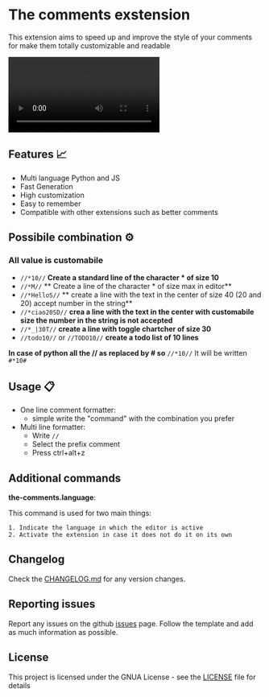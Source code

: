 # The comments exstension

This extension aims to speed up and improve the style of your comments for make them totally customizable and readable

![video](assets/VIdeoTrailerTheCOmments.mov)

## Features 📈

 - Multi language Python and JS
 - Fast Generation
 - High customization 
 - Easy to remember
 - Compatible with other extensions such as better comments

## Possibile combination ⚙️    
### **All value is customabile**

- `//*10//`   **Create a standard line of the character * of size 10**
- `//*M//` ** Create a line of the character * of size max in editor**
- `//*HelloS//` ** create a line with the text in the center of size 40 (20 and 20) accept number in the string**
- `//*ciao20SD//`  **crea a line with the text in the center with customabile size the number in the string is not accepted**
- `//*_|30T//`  **create a line with toggle chartcher of size 30**
- `//todo10//`  or `//TODO10//`  **create a todo list of 10 lines**

**In case of python all the // as replaced by # so** `//*10//` It will be written `#*10# `

## Usage 📋

 - One line comment formatter:
    *  simple write the "command" with the combination you prefer
 - Multi line formatter: 
    * Write `//` 
    * Select the prefix comment 
    * Press ctrl+alt+z

## Additional commands 

**the-comments.language**:

This command is used for two main things:

    1. Indicate the language in which the editor is active
    2. Activate the extension in case it does not do it on its own

## Changelog

Check the [CHANGELOG.md](https://github.com/Retr0100/the-comments/blob/main/CHANGELOG.md) for any version changes.


## Reporting issues

Report any issues on the github  [issues](https://github.com/Retr0100/the-comments/) page. Follow the template and add as much information as possible.


## License
This project is licensed under the GNUA License - see the [LICENSE](https://github.com/Retr0100/the-comments/blob/main/LICENSE
) file for details



